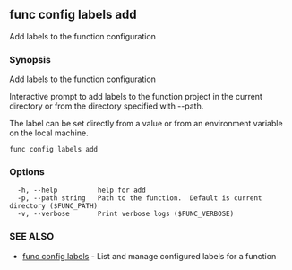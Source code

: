 ## func config labels add

Add labels to the function configuration

### Synopsis

Add labels to the function configuration

Interactive prompt to add labels to the function project in the current
directory or from the directory specified with --path.

The label can be set directly from a value or from an environment variable on
the local machine.


```
func config labels add
```

### Options

```
  -h, --help          help for add
  -p, --path string   Path to the function.  Default is current directory ($FUNC_PATH)
  -v, --verbose       Print verbose logs ($FUNC_VERBOSE)
```

### SEE ALSO

* [func config labels](func_config_labels.md)	 - List and manage configured labels for a function

